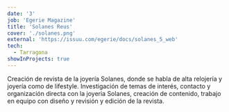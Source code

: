 ```yaml
---
date: '3'
job: 'Egerie Magazine'
title: 'Solanes Reus'
cover: './solanes.png'
external: 'https://issuu.com/egerie/docs/solanes_5_web'
tech:
  - Tarragona
showInProjects: true
---
```


Creación de revista de la joyería Solanes, donde se habla de alta relojería y joyería como de lifestyle. Investigación de temas de interés, contacto y organización directa con la joyeria Solanes, creación de contenido, trabajo en equipo con diseño y revisión y edición de la revista.
